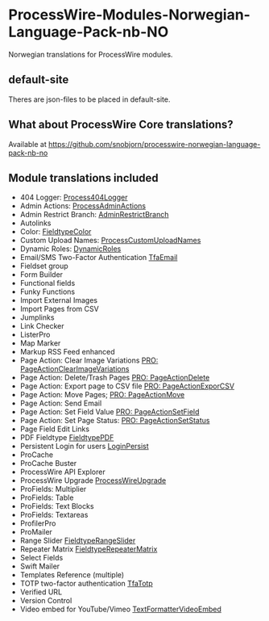 # ProcessWire-Modules-Norwegian-Language-Pack-nb-NO
Norwegian translations for ProcessWire modules.

## default-site
Theres are json-files to be placed in default-site.

## What about ProcessWire Core translations?
Available at https://github.com/snobjorn/processwire-norwegian-language-pack-nb-no

## Module translations included
* 404 Logger: [Process404Logger](https://modules.processwire.com/modules/process404-logger/)
* Admin Actions: [ProcessAdminActions](https://modules.processwire.com/modules/process-admin-actions/)
* Admin Restrict Branch: [AdminRestrictBranch](https://modules.processwire.com/modules/admin-restrict-branch/)
* Autolinks
* Color: [FieldtypeColor](https://modules.processwire.com/modules/fieldtype-color/)
* Custom Upload Names: [ProcessCustomUploadNames](https://modules.processwire.com/modules/process-custom-upload-names/)
* Dynamic Roles: [DynamicRoles](https://github.com/ryancramerdesign/DynamicRoles)
* Email/SMS Two-Factor Authentication [TfaEmail](https://modules.processwire.com/modules/tfa-email/)
* Fieldset group
* Form Builder
* Functional fields
* Funky Functions
* Import External Images
* Import Pages from CSV
* Jumplinks
* Link Checker
* ListerPro
* Map Marker
* Markup RSS Feed enhanced
* Page Action: Clear Image Variations [PRO: PageActionClearImageVariations](https://processwire.com/talk/topic/20471-listerpro-page-action-clear-image-variations/)
* Page Action: Delete/Trash Pages [PRO: PageActionDelete](https://processwire.com/talk/topic/7893-listerpro-page-action-deletetrash-pages/)
* Page Action: Export page to CSV file [PRO: PageActionExporCSV](https://processwire.com/talk/topic/7895-listerpro-page-action-export-pages-to-csv-file/)
* Page Action: Move Pages; [PRO: PageActionMove](https://processwire.com/talk/topic/7898-listerpro-page-action-move-pages/)
* Page Action: Send Email
* Page Action: Set Field Value [PRO: PageActionSetField](https://processwire.com/talk/topic/7896-listerpro-page-action-set-field-value/)
* Page Action: Set Page Status: [PRO: PageActionSetStatus](https://processwire.com/talk/topic/7894-listerpro-page-action-set-page-status/)
* Page Field Edit Links
* PDF Fieldtype [FieldtypePDF](https://modules.processwire.com/modules/fieldtype-pdf/)
* Persistent Login for users [LoginPersist](https://modules.processwire.com/modules/login-persist/)
* ProCache
* ProCache Buster
* ProcessWire API Explorer
* ProcessWire Upgrade [ProcessWireUpgrade](https://modules.processwire.com/modules/process-wire-upgrade/)
* ProFields: Multiplier
* ProFields: Table
* ProFields: Text Blocks
* ProFields: Textareas
* ProfilerPro
* ProMailer
* Range Slider [FieldtypeRangeSlider](https://modules.processwire.com/modules/range-slider/)
* Repeater Matrix [FieldtypeRepeaterMatrix](https://processwire.com/talk/forum/43-repeater-matrix/)
* Select Fields
* Swift Mailer
* Templates Reference (multiple)
* TOTP two-factor authentication [TfaTotp](https://modules.processwire.com/modules/tfa-totp/)
* Verified URL
* Version Control
* Video embed for YouTube/Vimeo [TextFormatterVideoEmbed](https://modules.processwire.com/modules/textformatter-video-embed/)